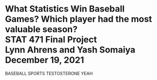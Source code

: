 # What Statistics Win Baseball Games? Which player had the most valuable season? <br/>STAT  471 Final Project<br/>Lynn Ahrens and Yash Somaiya<br/>December 19, 2021

BASEBALL SPORTS TESTOSTERONE YEAH
